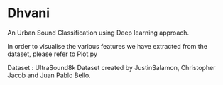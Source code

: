 # Dhvani
An Urban Sound Classification using Deep learning approach.

In order to visualise the various features we have extracted from the dataset, please refer to Plot.py

Dataset : 
UltraSound8k Dataset created by JustinSalamon, Christopher Jacob and Juan Pablo Bello.
